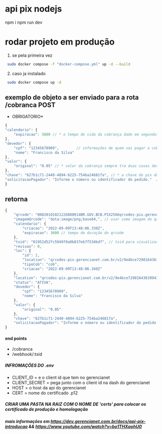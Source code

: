 # api pix nodejs 

npm i
npm run dev


# rodar projeto em produção

1. se pela primeira vez 
~~~bash
 sudo docker compose -f "docker-compose.yml" up -d --build 
~~~
2. caso ja instalado 
~~~bash
 sudo docker compose up -d  
~~~
## exemplo de objeto a ser enviado para a rota /cobranca POST
-  OBRIGATORIO*
~~~javascript
{
"calendario": {
    "expiracao": 3600 // * o tempo de vida da cobrança dado em segundos
},
"devedor": {
    "cpf": "12345678909",        // informações de quem vai pagar a cobrança
    "nome": "Francisco da Silva"
},
"valor": {
    "original": "0.05" // * valor da cobrança sempre tra duas casas decimais 
},
"chave": "627b1c71-2440-4894-b225-754ba24681fa", // * a chave do pix do dono da conta do gerencianet
"solicitacaoPagador": "Informe o número ou identificador do pedido."  // mensagem da cobrança 
}
~~~

## retorna 

~~~javascript
{
    "qrcode": "00020101021226880014BR.GOV.BCB.PIX2566qrcodes-pix.gerencianet.com.br/v2/9e4bce729816436399431ee351efd4985204000053039865802BR5914GERENCIANET SA6010OURO PRETO62070503***63041DCC",
    "imagemQrcode": "data:image/png;base64,", // usar como imagem do qrcode 
    "calendario": {
        "criacao": "2022-09-09T13:48:06.330Z",
        "expiracao": 3600 // tempo de duração do qrcode
    },
    "txid": "01952d52fc5949f0a0b837eb7f534bd7", // txid para visualizar o webhook 
    "revisao": 0,
    "loc": {
        "id": 2,
        "location": "qrcodes-pix.gerencianet.com.br/v2/9e4bce729816436399431ee351efd498",
        "tipoCob": "cob",
        "criacao": "2022-09-09T13:48:06.349Z" 
    },
    "location": "qrcodes-pix.gerencianet.com.br/v2/9e4bce729816436399431ee351efd498",
    "status": "ATIVA",
    "devedor": {
        "cpf": "12345678909",
        "nome": "Francisco da Silva"
    },
    "valor": {
        "original": "0.05"
    },
    "chave": "627b1c71-2440-4894-b225-754ba24681fa",
    "solicitacaoPagador": "Informe o número ou identificador do pedido."
}
~~~

#### end points 
* /cobranca
* /webhook/:txid

##### INFROMAÇÕES DO .env
- CLIENT_ID  = e o client id que tem no gerencianet 
- CLIENT_SECRET = pega junto com o client id na dash do gerencianet
- HOST = o host da api do gerencianet 
- CERT = nome do certificado .p12

##### CRIAR UMA PASTA NA RAIZ COM O NOME DE 'certs' para colocar os certificado de produção e homologação

##### mais informações em https://dev.gerencianet.com.br/docs/api-pix-introducao && https://www.youtube.com/watch?v=bo1THXaohU0